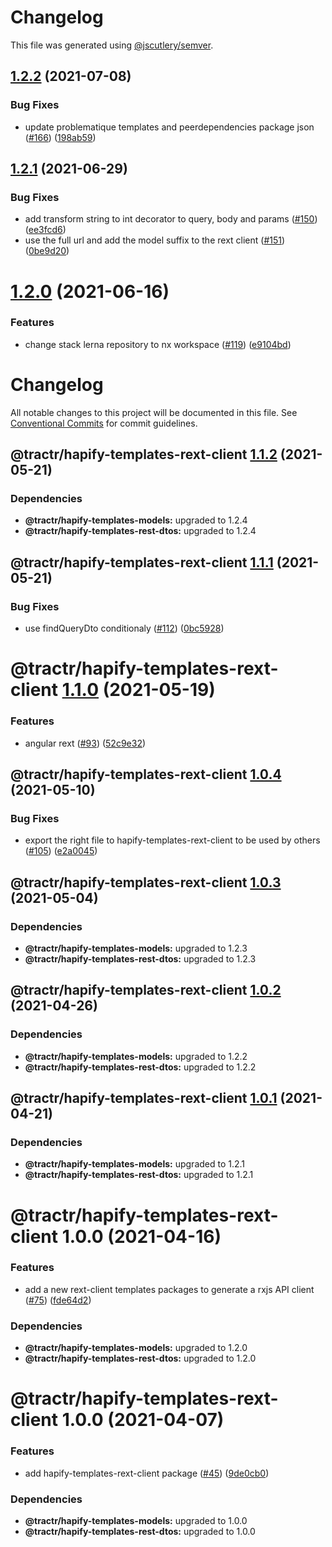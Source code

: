 # Changelog

This file was generated using
[@jscutlery/semver](https://github.com/jscutlery/semver).

## [1.2.2](https://github.com/tractr/stack/compare/hapify-templates-rext-client-1.2.1...hapify-templates-rext-client-1.2.2) (2021-07-08)

### Bug Fixes

- update problematique templates and peerdependencies package json
  ([#166](https://github.com/tractr/stack/issues/166))
  ([198ab59](https://github.com/tractr/stack/commit/198ab592bd7e73640b583ca38c61f88e4db432f6))

## [1.2.1](https://github.com/tractr/stack/compare/hapify-templates-rext-client-1.2.0...hapify-templates-rext-client-1.2.1) (2021-06-29)

### Bug Fixes

- add transform string to int decorator to query, body and params
  ([#150](https://github.com/tractr/stack/issues/150))
  ([ee3fcd6](https://github.com/tractr/stack/commit/ee3fcd68aff87db2c09e77dc7e930f36dcab0a8b))
- use the full url and add the model suffix to the rext client
  ([#151](https://github.com/tractr/stack/issues/151))
  ([0be9d20](https://github.com/tractr/stack/commit/0be9d203603f72eb37a85fe8f5c2f8370008d348))

# [1.2.0](https://github.com/tractr/stack/compare/hapify-templates-rext-client-1.1.2...hapify-templates-rext-client-1.2.0) (2021-06-16)

### Features

- change stack lerna repository to nx workspace
  ([#119](https://github.com/tractr/stack/issues/119))
  ([e9104bd](https://github.com/tractr/stack/commit/e9104bde081619c0f3752bb9d129e19d1d6bda5d))

# Changelog

All notable changes to this project will be documented in this file. See
[Conventional Commits](https://conventionalcommits.org) for commit guidelines.

## @tractr/hapify-templates-rext-client [1.1.2](https://github.com/tractr/stack/compare/@tractr/hapify-templates-rext-client@1.1.1...@tractr/hapify-templates-rext-client@1.1.2) (2021-05-21)

### Dependencies

- **@tractr/hapify-templates-models:** upgraded to 1.2.4
- **@tractr/hapify-templates-rest-dtos:** upgraded to 1.2.4

## @tractr/hapify-templates-rext-client [1.1.1](https://github.com/tractr/stack/compare/@tractr/hapify-templates-rext-client@1.1.0...@tractr/hapify-templates-rext-client@1.1.1) (2021-05-21)

### Bug Fixes

- use findQueryDto conditionaly
  ([#112](https://github.com/tractr/stack/issues/112))
  ([0bc5928](https://github.com/tractr/stack/commit/0bc5928e1bfa409cac89507a88ccae23927fbe12))

# @tractr/hapify-templates-rext-client [1.1.0](https://github.com/tractr/stack/compare/@tractr/hapify-templates-rext-client@1.0.4...@tractr/hapify-templates-rext-client@1.1.0) (2021-05-19)

### Features

- angular rext ([#93](https://github.com/tractr/stack/issues/93))
  ([52c9e32](https://github.com/tractr/stack/commit/52c9e32758f62fb7b2fa2f5c20795bfba2a4ea0f))

## @tractr/hapify-templates-rext-client [1.0.4](https://github.com/tractr/stack/compare/@tractr/hapify-templates-rext-client@1.0.3...@tractr/hapify-templates-rext-client@1.0.4) (2021-05-10)

### Bug Fixes

- export the right file to hapify-templates-rext-client to be used by others
  ([#105](https://github.com/tractr/stack/issues/105))
  ([e2a0045](https://github.com/tractr/stack/commit/e2a0045f84bc266048f7900396fded1340d968d3))

## @tractr/hapify-templates-rext-client [1.0.3](https://github.com/tractr/stack/compare/@tractr/hapify-templates-rext-client@1.0.2...@tractr/hapify-templates-rext-client@1.0.3) (2021-05-04)

### Dependencies

- **@tractr/hapify-templates-models:** upgraded to 1.2.3
- **@tractr/hapify-templates-rest-dtos:** upgraded to 1.2.3

## @tractr/hapify-templates-rext-client [1.0.2](https://github.com/tractr/stack/compare/@tractr/hapify-templates-rext-client@1.0.1...@tractr/hapify-templates-rext-client@1.0.2) (2021-04-26)

### Dependencies

- **@tractr/hapify-templates-models:** upgraded to 1.2.2
- **@tractr/hapify-templates-rest-dtos:** upgraded to 1.2.2

## @tractr/hapify-templates-rext-client [1.0.1](https://github.com/tractr/stack/compare/@tractr/hapify-templates-rext-client@1.0.0...@tractr/hapify-templates-rext-client@1.0.1) (2021-04-21)

### Dependencies

- **@tractr/hapify-templates-models:** upgraded to 1.2.1
- **@tractr/hapify-templates-rest-dtos:** upgraded to 1.2.1

# @tractr/hapify-templates-rext-client 1.0.0 (2021-04-16)

### Features

- add a new rext-client templates packages to generate a rxjs API client
  ([#75](https://github.com/tractr/stack/issues/75))
  ([fde64d2](https://github.com/tractr/stack/commit/fde64d22cac2d985b3da03a37add56702f50e278))

### Dependencies

- **@tractr/hapify-templates-models:** upgraded to 1.2.0
- **@tractr/hapify-templates-rest-dtos:** upgraded to 1.2.0

# @tractr/hapify-templates-rext-client 1.0.0 (2021-04-07)

### Features

- add hapify-templates-rext-client package
  ([#45](https://github.com/tractr/stack/issues/45))
  ([9de0cb0](https://github.com/tractr/stack/commit/9de0cb0a79256d1b3dc258cf5c121e211687174c))

### Dependencies

- **@tractr/hapify-templates-models:** upgraded to 1.0.0
- **@tractr/hapify-templates-rest-dtos:** upgraded to 1.0.0
